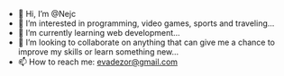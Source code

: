 - 👋 Hi, I’m @Nejc
- 👀 I’m interested in programming, video games, sports and traveling...
- 🌱 I’m currently learning web development...
- 💞️ I’m looking to collaborate on anything that can give me a chance to improve my skills or learn something new...
- 📫 How to reach me: evadezor@gmail.com

<!---
nejckodele/nejckodele is a ✨ special ✨ repository because its `README.md` (this file) appears on your GitHub profile.
You can click the Preview link to take a look at your changes.
--->
